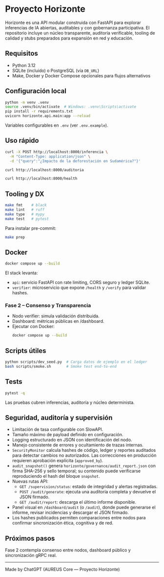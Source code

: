 # Proyecto Horizonte

Horizonte es una API modular construida con FastAPI para explorar inferencias de IA abiertas, auditables y con gobernanza participativa. El repositorio incluye un núcleo transparente, auditoría verificable, tooling de calidad y stubs preparados para expansión en red y educación.

## Requisitos

- Python 3.12
- SQLite (incluido) o PostgreSQL (vía `DB_URL`)
- Make, Docker y Docker Compose opcionales para flujos alternativos

## Configuración local

```bash
python -m venv .venv
source .venv/bin/activate  # Windows: .venv\Scripts\activate
pip install -r requirements.txt
uvicorn horizonte.api.main:app --reload
```

Variables configurables en `.env` (ver `.env.example`).

## Uso rápido

```bash
curl -X POST http://localhost:8000/inferencia \
  -H "Content-Type: application/json" \
  -d '{"query":"¿Impacto de la deforestación en Sudamérica?"}'

curl http://localhost:8000/auditoria

curl http://localhost:8000/health
```

## Tooling y DX

```bash
make fmt    # black
make lint   # ruff
make type   # mypy
make test   # pytest
```

Para instalar pre-commit:

```bash
make prep
```

## Docker

```bash
docker compose up --build
```

El stack levanta:

- `api`: servicio FastAPI con rate limiting, CORS seguro y ledger SQLite.
- `verifier`: microservicio que expone `/health` y `/verify` para validar hashes.

### Fase 2 – Consenso y Transparencia

- Nodo verifier: simula validación distribuida.
- Dashboard: métricas públicas en /dashboard.
- Ejecutar con Docker:
  ```bash
  docker compose up --build
  ```

## Scripts útiles

```bash
python scripts/dev_seed.py  # Carga datos de ejemplo en el ledger
bash scripts/smoke.sh       # Smoke test end-to-end
```

## Tests

```bash
pytest -q
```

Las pruebas cubren inferencias, auditoría y núcleo determinista.

## Seguridad, auditoría y supervisión

- Limitación de tasa configurable con SlowAPI.
- Tamaño máximo de payload definido en configuración.
- Logging estructurado en JSON con identificación del nodo.
- Manejo consistente de errores y ocultamiento de trazas internas.
- `SecurityMonitor` calcula hashes de código, ledger y reportes auditados para detectar cambios no autorizados. Las correcciones en producción requieren aprobación explícita (`approved_by`).
- `audit_snapshot()` genera `horizonte/governance/audit_report.json` con firma SHA-256 y sello temporal; su contenido puede verificarse reproduciendo el hash del bloque `snapshot`.
- Nuevas rutas API:
  - `GET /supervision/status`: estado de integridad y alertas registradas.
  - `POST /audit/generate`: ejecuta una auditoría completa y devuelve el JSON firmado.
  - `GET /audit/report`: descarga el último informe disponible.
- Panel visual en `/dashboard/audit` (o `/audit`), donde puede generarse el informe, revisar incidencias y descargar el JSON firmado.
- Los hashes publicados permiten comparaciones entre nodos para confirmar sincronización ética, cognitiva y de red.

## Próximos pasos

Fase 2 contempla consenso entre nodos, dashboard público y sincronización gRPC real.

---
Made by ChatGPT (AUREUS Core — Proyecto Horizonte)
